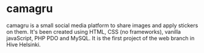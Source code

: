 # camagru
camagru is a small social media platform to share images and apply stickers on them.
It's been created using HTML, CSS (no frameworks), vanilla javaScript, PHP PDO and MySQL.
It is the first project of the web branch in Hive Helsinki.